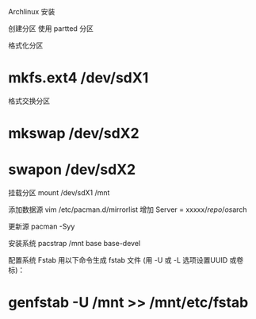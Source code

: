 
Archlinux 安装

创建分区
使用 partted 分区

格式化分区
# mkfs.ext4 /dev/sdX1

格式交换分区
 # mkswap /dev/sdX2
 # swapon /dev/sdX2
 
 挂载分区
mount /dev/sdX1 /mnt

添加数据源
vim /etc/pacman.d/mirrorlist
增加
Server = xxxxx/$repo/os$arch

更新源
pacman -Syy

安装系统
pacstrap /mnt base base-devel

配置系统
Fstab
用以下命令生成 fstab 文件 (用 -U 或 -L 选项设置UUID 或卷标)：

# genfstab -U /mnt >> /mnt/etc/fstab



